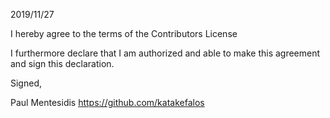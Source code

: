 2019/11/27

I hereby agree to the terms of the Contributors License

I furthermore declare that I am authorized and able to make this agreement and sign this declaration.

Signed,

Paul Mentesidis https://github.com/katakefalos
